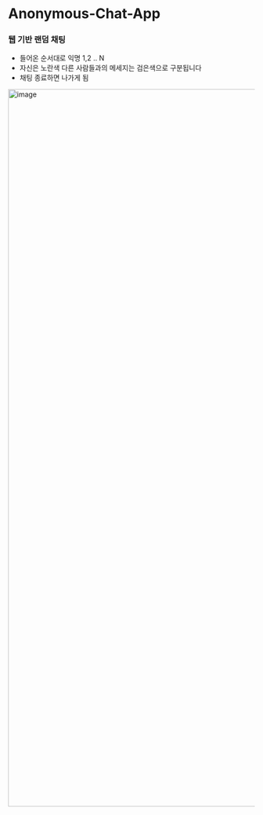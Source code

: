 # Anonymous-Chat-App
### 뒙 기반 랜덤 채팅 
- 들어온 순서대로 익명 1,2 .. N
- 자신은 노란색 다른 사람들과의 메세지는 검은색으로 구분됩니다
- 채팅 종료하면 나가게 됨

<img width="1462" alt="image" src="https://user-images.githubusercontent.com/43260658/210006926-627c4c86-ee97-43aa-89fe-5cd4b18d9321.png">
